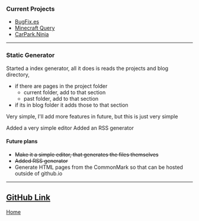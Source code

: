 ### Current Projects
* [BugFix.es](/projects/current/bugfix.es.md)
* [Minecraft Query](/projects/current/minecraft-query.md)
* [CarPark.Ninja](/projects/current/carpark.ninja.md)

---
### Static Generator
Started a index generator, all it does is reads the projects and blog directory,
* if there are pages in the project folder
  * current folder, add to that section
  * past folder, add to that section
* if its in blog folder it adds those to that section

Very simple, I'll add more features in future, but this is just very simple

Added a very simple editor
Added an RSS generator

#### Future plans
* ~~Make it a simple editor, that generates the files themselves~~
* ~~Added RSS generator~~
* Generate HTML pages from the CommonMark so that can be hosted outside of github.io

---
[GitHub Link](https://github.com/keloran/staticg)
---
[Home](/)

